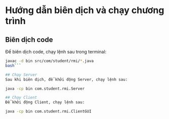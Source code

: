 # Hướng dẫn biên dịch và chạy chương trình

## Biên dịch code
Để biên dịch code, chạy lệnh sau trong terminal:
```bash
javac -d bin src/com/student/rmi/*.java
bash```

## Chạy Server
Sau khi biên dịch, để khởi động Server, chạy lệnh sau:

java -cp bin com.student.rmi.Server

## Chạy Client
Để khởi động Client, chạy lệnh sau:

java -cp bin com.student.rmi.ClientGUI
